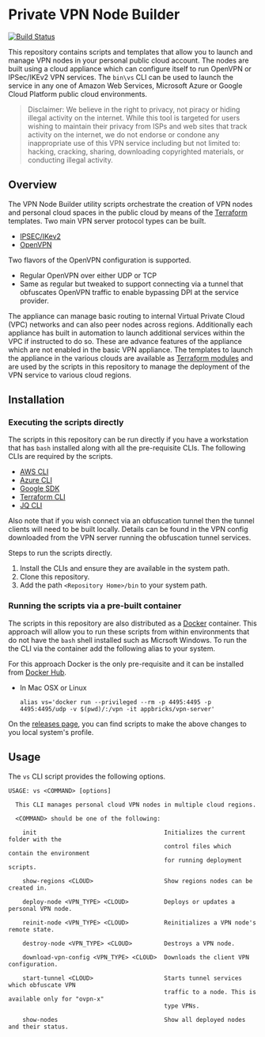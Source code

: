 # Private VPN Node Builder

[![Build Status](https://travis-ci.org/appbricks/vpn-server.svg?branch=master)](https://travis-ci.org/appbricks/vpn-server)

This repository contains scripts and templates that allow you to launch and manage VPN nodes in your personal public cloud account. The nodes are built using a cloud appliance which can configure itself to run OpenVPN or IPSec/IKEv2 VPN services. The `bin\vs` CLI can be used to launch the service in any one of Amazon Web Services, Microsoft Azure or Google Cloud Platform public cloud environments.

> Disclaimer: We believe in the right to privacy, not piracy or hiding illegal activity on the internet. While this tool is targeted for users wishing to maintain their privacy from ISPs and web sites that track activity on the internet, we do not endorse or condone any inappropriate use of this VPN service including but not limited to: hacking, cracking, sharing, downloading copyrighted materials, or conducting illegal activity. 

## Overview

The VPN Node Builder utility scripts orchestrate the creation of VPN nodes and personal cloud spaces in the public cloud by means of the [Terraform](https://terraform.io) templates. Two main VPN server protocol types can be built.

* [IPSEC/IKev2](https://www.strongswan.org/)
* [OpenVPN](https://openvpn.net/)

Two flavors of the OpenVPN configuration is supported.

* Regular OpenVPN over either UDP or TCP
* Same as regular but tweaked to support connecting via a tunnel that obfuscates OpenVPN traffic to enable bypassing DPI at the service provider.

The appliance can manage basic routing to internal Virtual Private Cloud (VPC) networks and can also peer nodes across regions. Additionally each appliance has built in automation to launch additional services within the VPC if instructed to do so. These are advance features of the appliance which are not enabled in the basic VPN appliance. The templates to launch the appliance in the various clouds are available as [Terraform modules](https://github.com/appbricks/cloud-inceptor) and are used by the scripts in this repository to manage the deployment of the VPN service to various cloud regions.

## Installation

### Executing the scripts directly

The scripts in this repository can be run directly if you have a workstation that has `bash` installed along with all the pre-requisite CLIs. The following CLIs are required by the scripts.

* [AWS CLI](https://docs.aws.amazon.com/cli/latest/userguide/cli-chap-install.html)
* [Azure CLI](https://docs.microsoft.com/en-us/cli/azure/install-azure-cli)
* [Google SDK](https://cloud.google.com/sdk/docs)
* [Terraform CLI](https://www.terraform.io/downloads.html)
* [JQ CLI](https://stedolan.github.io/jq/)

Also note that if you wish connect via an obfuscation tunnel then the tunnel clients will need to be built locally. Details can be found in the VPN config downloaded from the VPN server running the obfuscation tunnel services.

Steps to run the scripts directly.

1) Install the CLIs and ensure they are available in the system path.
2) Clone this repository.
3) Add the path `<Repository Home>/bin` to your system path.

### Running the scripts via a pre-built container

The scripts in this repository are also distributed as a [Docker](https://www.docker.com/) container. This approach will allow you to run these scripts from within environments that do not have the `bash` shell installed such as Micrsoft Windows. To run the the CLI via the container add the following alias to your system.

For this approach Docker is the only pre-requisite and it can be installed from [Docker Hub](https://www.docker.com/products/docker-desktop).

* In Mac OSX or Linux

  ```
  alias vs='docker run --privileged --rm -p 4495:4495 -p 4495:4495/udp -v $(pwd)/:/vpn -it appbricks/vpn-server'
  ```

On the [releases page](https://github.com/appbricks/vpn-server/releases), you can find scripts to make the above changes to you local system's profile.

## Usage

The `vs` CLI script provides the following options.

```
USAGE: vs <COMMAND> [options]

  This CLI manages personal cloud VPN nodes in multiple cloud regions.

  <COMMAND> should be one of the following:

    init                                    Initializes the current folder with the
                                            control files which contain the environment
                                            for running deployment scripts.

    show-regions <CLOUD>                    Show regions nodes can be created in.

    deploy-node <VPN_TYPE> <CLOUD>          Deploys or updates a personal VPN node.

    reinit-node <VPN_TYPE> <CLOUD>          Reinitializes a VPN node's remote state.

    destroy-node <VPN_TYPE> <CLOUD>         Destroys a VPN node.

    download-vpn-config <VPN_TYPE> <CLOUD>  Downloads the client VPN configuration.

    start-tunnel <CLOUD>                    Starts tunnel services which obfuscate VPN
                                            traffic to a node. This is available only for "ovpn-x"
                                            type VPNs.

    show-nodes                              Show all deployed nodes and their status.
```